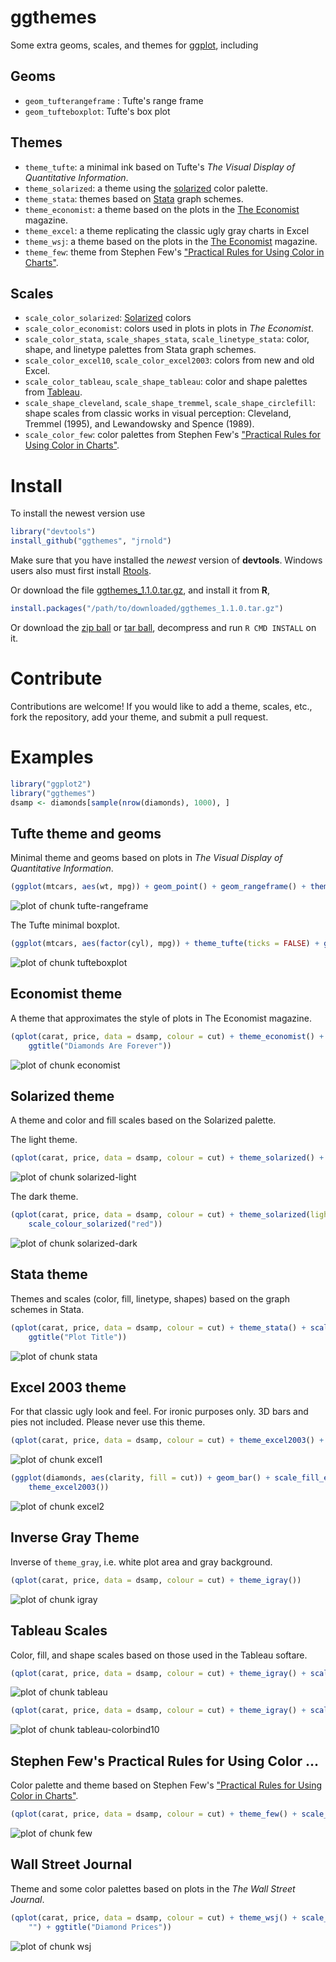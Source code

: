 

# ggthemes

Some extra geoms, scales, and themes for
[ggplot](http://had.co.nz/ggplot2/), including

## Geoms

- ``geom_tufterangeframe`` : Tufte's range frame
- ``geom_tufteboxplot``: Tufte's box plot

## Themes 

- ``theme_tufte``: a minimal ink based on Tufte's *The Visual Display of
Quantitative Information*.
- ``theme_solarized``: a theme using the [solarized](http://ethanschoonover.com/solarized) color palette.
- ``theme_stata``: themes based on [Stata](http://stata.com/) graph schemes.
- ``theme_economist``: a theme based on the plots in the [The Economist](http://www.economist.com/) magazine.
- ``theme_excel``: a theme replicating the classic ugly gray charts in Excel
- ``theme_wsj``: a theme based on the plots in the [The Economist](http://www.economist.com/) magazine.
- ``theme_few``: theme from Stephen Few's ["Practical Rules for Using Color in Charts"](http://www.perceptualedge.com/articles/visual_business_intelligence/rules_for_using_color.pdf).

## Scales

- ``scale_color_solarized``: [Solarized](http://ethanschoonover.com/solarized) colors
- ``scale_color_economist``: colors used in plots in plots in *The Economist*.
- ``scale_color_stata``, ``scale_shapes_stata``, ``scale_linetype_stata``: color, shape, and linetype palettes from Stata graph schemes.
- ``scale_color_excel10``, ``scale_color_excel2003``: colors from new and old Excel.
- ``scale_color_tableau``, ``scale_shape_tableau``: color and shape palettes from [Tableau](http://www.tableausoftware.com/).
- ``scale_shape_cleveland``, ``scale_shape_tremmel``, ``scale_shape_circlefill``: shape scales from classic works in visual perception: Cleveland, 
  Tremmel (1995), and Lewandowsky and Spence (1989).
- ``scale_color_few``: color palettes from Stephen Few's ["Practical Rules for Using Color in Charts"](http://www.perceptualedge.com/articles/visual_business_intelligence/rules_for_using_color.pdf).

# Install 

To install the newest version use 

```r
library("devtools")
install_github("ggthemes", "jrnold")
```

Make sure that you have installed the *newest* version of
**devtools**. Windows users also must first install
[Rtools](http://www.murdoch-sutherland.com/Rtools/).

Or download the file
[ggthemes_1.1.0.tar.gz](https://github.com/downloads/jrnold/ggthemes/ggthemes_1.1.0.tar.gz),
and install it from **R**,

```r
install.packages("/path/to/downloaded/ggthemes_1.1.0.tar.gz")
```

Or download the [zip ball](https://github.com/jrnold/ggthemes/zipball/master) or [tar ball](https://github.com/jrnold/ggthemes/tarball/master), decompress and run `R CMD INSTALL` on it.

# Contribute

Contributions are welcome! If you would like to add a theme, scales,
etc., fork the repository, add your theme, and submit a pull request.

# Examples


```r
library("ggplot2")
library("ggthemes")
dsamp <- diamonds[sample(nrow(diamonds), 1000), ]
```


## Tufte theme and geoms

Minimal theme and geoms based on plots in *The Visual Display of
Quantitative Information*.


```r
(ggplot(mtcars, aes(wt, mpg)) + geom_point() + geom_rangeframe() + theme_tufte())
```

![plot of chunk tufte-rangeframe](http://i.imgur.com/8jAvt.png) 


The Tufte minimal boxplot.


```r
(ggplot(mtcars, aes(factor(cyl), mpg)) + theme_tufte(ticks = FALSE) + geom_tufteboxplot())
```

![plot of chunk tufteboxplot](http://i.imgur.com/bSZlk.png) 


## Economist theme

A theme that approximates the style of plots in The Economist
magazine.


```r
(qplot(carat, price, data = dsamp, colour = cut) + theme_economist() + scale_colour_economist() + 
    ggtitle("Diamonds Are Forever"))
```

![plot of chunk economist](http://i.imgur.com/QHP2A.png) 


## Solarized theme

A theme and color and fill scales based on the Solarized palette.

The light theme.


```r
(qplot(carat, price, data = dsamp, colour = cut) + theme_solarized() + scale_colour_solarized("blue"))
```

![plot of chunk solarized-light](http://i.imgur.com/GiRiN.png) 


The dark theme.


```r
(qplot(carat, price, data = dsamp, colour = cut) + theme_solarized(light = FALSE) + 
    scale_colour_solarized("red"))
```

![plot of chunk solarized-dark](http://i.imgur.com/is2m8.png) 


## Stata theme 

Themes and scales (color, fill, linetype, shapes) based on the graph
schemes in Stata.


```r
(qplot(carat, price, data = dsamp, colour = cut) + theme_stata() + scale_colour_stata() + 
    ggtitle("Plot Title"))
```

![plot of chunk stata](http://i.imgur.com/vSBeQ.png) 


## Excel 2003 theme

For that classic ugly look and feel. For ironic purposes only. 3D bars
and pies not included. Please never use this theme.


```r
(qplot(carat, price, data = dsamp, colour = cut) + theme_excel2003() + scale_colour_excel2003())
```

![plot of chunk excel1](http://i.imgur.com/uqlJ9.png) 



```r
(ggplot(diamonds, aes(clarity, fill = cut)) + geom_bar() + scale_fill_excel2003() + 
    theme_excel2003())
```

![plot of chunk excel2](http://i.imgur.com/qwJgB.png) 


## Inverse Gray Theme

Inverse of `theme_gray`, i.e. white plot area and gray background.


```r
(qplot(carat, price, data = dsamp, colour = cut) + theme_igray())
```

![plot of chunk igray](http://i.imgur.com/49Eoy.png) 



## Tableau Scales

Color, fill, and shape scales based on those used in the Tableau softare.


```r
(qplot(carat, price, data = dsamp, colour = cut) + theme_igray() + scale_colour_tableau())
```

![plot of chunk tableau](http://i.imgur.com/u6qPi.png) 



```r
(qplot(carat, price, data = dsamp, colour = cut) + theme_igray() + scale_colour_tableau("colorblind10"))
```

![plot of chunk tableau-colorbind10](http://i.imgur.com/NzW99.png) 


## Stephen Few's Practical Rules for Using Color ...

Color palette and theme based on Stephen Few's ["Practical Rules for Using Color in Charts"](http://www.perceptualedge.com/articles/visual_business_intelligence/rules_for_using_color.pdf).


```r
(qplot(carat, price, data = dsamp, colour = cut) + theme_few() + scale_colour_few())
```

![plot of chunk few](http://i.imgur.com/7liT5.png) 


## Wall Street Journal

Theme and some color palettes based on plots in the *The Wall Street Journal*.


```r
(qplot(carat, price, data = dsamp, colour = cut) + theme_wsj() + scale_colour_wsj("colors6", 
    "") + ggtitle("Diamond Prices"))
```

![plot of chunk wsj](http://i.imgur.com/8l3qq.png) 

